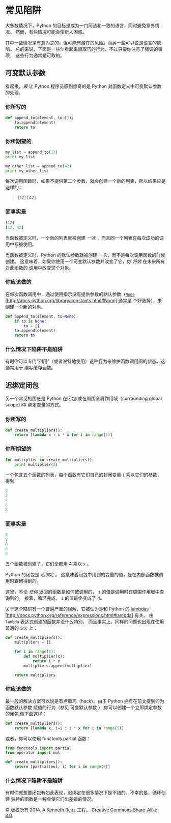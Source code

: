 # 常见陷阱

大多数情况下，Python 的目标是成为一门简洁和一致的语言，同时避免意外情况。 然而，有些情况可能会使新人困惑。

其中一些情况是有意为之的，但可能有潜在的风险。而另一些可以说是语言的缺陷。 总的来说，下面是一些乍看起来很取巧的行为，不过只要你注意了强调的事项， 这些行为通常是可取的。

 ## 可变默认参数

看起来，*最* 让 Python 程序员感到惊奇的是 Python 对函数定义中可变默认参数的处理。

### 你所写的

```py
def append_to(element, to=[]):
    to.append(element)
    return to 
```

### 你所期望的

```py
my_list = append_to(12)
print my_list

my_other_list = append_to(42)
print my_other_list 
```

每次调用函数时，如果不提供第二个参数，就会创建一个新的列表，所以结果应是这样的：

> [12] [42]

### 而事实是

```py
[12]
[12, 42] 
```

当函数被定义时，一个新的列表就被创建 *一次* ，而且同一个列表在每次成功的调用中都被使用。

当函数被定义时，Python 的默认参数就被创建 *一次*，而不是每次调用函数的时候创建。 这意味着，如果你使用一个可变默认参数并改变了它，你 *将会* 在未来所有对此函数的 调用中改变这个对象。

### 你应该做的

在每次函数调用中，通过使用指示没有提供参数的默认参数（[`None`](http://docs.python.org/library/constants.html#None "(在 Python v2.7)") [http://docs.python.org/library/constants.html#None] 通常是 个好选择），来创建一个新的对象。

```py
def append_to(element, to=None):
    if to is None:
        to = []
    to.append(element)
    return to 
```

### 什么情况下陷阱不是陷阱

有时你可以专门“利用”（或者说特地使用）这种行为来维护函数调用间的状态。这通常用于 编写缓存函数。 

## 迟绑定闭包

另一个常见的困惑是 Python 在闭包(或在周围全局作用域（surrounding global scope）)中 绑定变量的方式。

### 你所写的

```py
def create_multipliers():
    return [lambda x : i * x for i in range(5)] 
```

### 你所期望的

```py
for multiplier in create_multipliers():
    print multiplier(2) 
```

一个包含五个函数的列表，每个函数有它们自己的封闭变量 `i` 乘以它们的参数，得到:

```py
0
2
4
6
8 
```

### 而事实是

```py
8
8
8
8
8 
```

五个函数被创建了，它们全都用 4 乘以 `x` 。

Python 的闭包是 *迟绑定* 。 这意味着闭包中用到的变量的值，是在内部函数被调用时查询得到的。

这里，不论 *任何* 返回的函数是如何被调用的， `i` 的值是调用时在周围作用域中查询到的。 接着，循环完成， `i` 的值最终变成了 4。

关于这个陷阱有一个普遍严重的误解，它被认为是和 Python 的 [lambdas](http://docs.python.org/reference/expressions.html#lambda "(在 Python v2.7)") [http://docs.python.org/reference/expressions.html#lambda] 有关。 由 `lambda` 表达式创建的函数并没什么特别， 而且事实上，同样的问题也出现在使用普通的 `定义` 上：

```py
def create_multipliers():
    multipliers = []

    for i in range(5):
        def multiplier(x):
            return i * x
        multipliers.append(multiplier)

    return multipliers 
```

### 你应该做的

最一般的解决方案可以说是有点取巧（hack）。由于 Python 拥有在前文提到的为函数默认参数 赋值的行为（参见 可变默认参数 ）,你可以创建一个立即绑定参数的闭包,像下面这样：

```py
def create_multipliers():
    return [lambda x, i=i : i * x for i in range(5)] 
```

或者，你可以使用 functools.partial 函数：

```py
from functools import partial
from operator import mul

def create_multipliers():
    return [partial(mul, i) for i in range(5)] 
```

### 什么情况下陷阱不是陷阱

有时你就想要闭包有如此表现，迟绑定在很多情况下是不错的。不幸的是，循环创建 独特的函数是一种会使它们出差错的情况。

© 版权所有 2014\. A <a href="http://kennethreitz.com/pages/open-projects.html">Kenneth Reitz</a> 工程。 <a href="http://creativecommons.org/licenses/by-nc-sa/3.0/"> Creative Commons Share-Alike 3.0</a>.